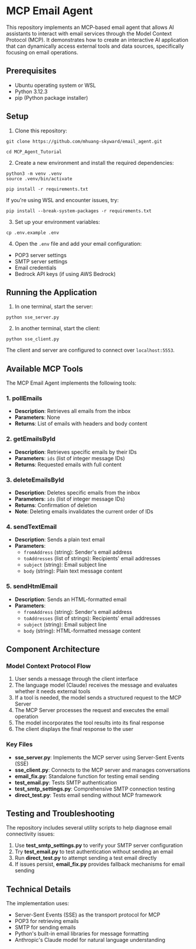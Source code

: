 # MCP Email Agent

This repository implements an MCP-based email agent that allows AI assistants to interact with email services through the Model Context Protocol (MCP). It demonstrates how to create an interactive AI application that can dynamically access external tools and data sources, specifically focusing on email operations.

## Prerequisites

- Ubuntu operating system or WSL
- Python 3.12.3
- pip (Python package installer)

## Setup

1. Clone this repository:
```
git clone https://github.com/mhuang-skyward/email_agent.git
```
```
cd MCP_Agent_Tutorial
```

2. Create a new environment and install the required dependencies:
```
python3 -m venv .venv
source .venv/bin/activate
```
```
pip install -r requirements.txt
```

If you're using WSL and encounter issues, try:
```
pip install --break-system-packages -r requirements.txt
```

3. Set up your environment variables:
```
cp .env.example .env
```

4. Open the `.env` file and add your email configuration:
- POP3 server settings
- SMTP server settings
- Email credentials
- Bedrock API keys (if using AWS Bedrock)

## Running the Application

1. In one terminal, start the server:
```
python sse_server.py
```

2. In another terminal, start the client:
```
python sse_client.py
```

The client and server are configured to connect over `localhost:5553`.

## Available MCP Tools

The MCP Email Agent implements the following tools:

### 1. pollEmails
- **Description**: Retrieves all emails from the inbox
- **Parameters**: None
- **Returns**: List of emails with headers and body content

### 2. getEmailsById
- **Description**: Retrieves specific emails by their IDs
- **Parameters**: `ids` (list of integer message IDs)
- **Returns**: Requested emails with full content

### 3. deleteEmailsById
- **Description**: Deletes specific emails from the inbox
- **Parameters**: `ids` (list of integer message IDs)
- **Returns**: Confirmation of deletion
- **Note**: Deleting emails invalidates the current order of IDs

### 4. sendTextEmail
- **Description**: Sends a plain text email
- **Parameters**:
  - `fromAddress` (string): Sender's email address
  - `toAddresses` (list of strings): Recipients' email addresses
  - `subject` (string): Email subject line
  - `body` (string): Plain text message content

### 5. sendHtmlEmail
- **Description**: Sends an HTML-formatted email
- **Parameters**:
  - `fromAddress` (string): Sender's email address
  - `toAddresses` (list of strings): Recipients' email addresses
  - `subject` (string): Email subject line
  - `body` (string): HTML-formatted message content

## Component Architecture

### Model Context Protocol Flow

1. User sends a message through the client interface
2. The language model (Claude) receives the message and evaluates whether it needs external tools
3. If a tool is needed, the model sends a structured request to the MCP Server
4. The MCP Server processes the request and executes the email operation
5. The model incorporates the tool results into its final response
6. The client displays the final response to the user

### Key Files

- **sse_server.py**: Implements the MCP server using Server-Sent Events (SSE)
- **sse_client.py**: Connects to the MCP server and manages conversations
- **email_fix.py**: Standalone function for testing email sending
- **test_email.py**: Tests SMTP authentication
- **test_smtp_settings.py**: Comprehensive SMTP connection testing
- **direct_test.py**: Tests email sending without MCP framework

## Testing and Troubleshooting

The repository includes several utility scripts to help diagnose email connectivity issues:

1. Use **test_smtp_settings.py** to verify your SMTP server configuration
2. Try **test_email.py** to test authentication without sending an email
3. Run **direct_test.py** to attempt sending a test email directly
4. If issues persist, **email_fix.py** provides fallback mechanisms for email sending

## Technical Details

The implementation uses:
- Server-Sent Events (SSE) as the transport protocol for MCP
- POP3 for retrieving emails
- SMTP for sending emails
- Python's built-in email libraries for message formatting
- Anthropic's Claude model for natural language understanding